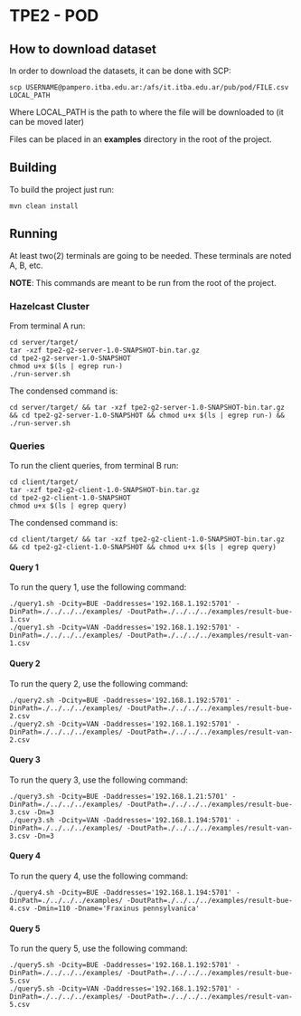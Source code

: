 # TPE2 - POD

## How to download dataset
In order to download the datasets, it can be done with SCP:
```
scp USERNAME@pampero.itba.edu.ar:/afs/it.itba.edu.ar/pub/pod/FILE.csv LOCAL_PATH
```
Where LOCAL_PATH is the path to where the file will be downloaded to (it can be moved later)

Files can be placed in an **examples** directory in the root of the project.

## Building
To build the project just run:
```
mvn clean install
```

## Running
At least two(2) terminals are going to be needed. These terminals are noted A, B, etc.

**NOTE**: This commands are meant to be run from the root of the project.

### Hazelcast Cluster
From terminal A run:
```
cd server/target/
tar -xzf tpe2-g2-server-1.0-SNAPSHOT-bin.tar.gz
cd tpe2-g2-server-1.0-SNAPSHOT
chmod u+x $(ls | egrep run-)
./run-server.sh
```

The condensed command is:
```
cd server/target/ && tar -xzf tpe2-g2-server-1.0-SNAPSHOT-bin.tar.gz && cd tpe2-g2-server-1.0-SNAPSHOT && chmod u+x $(ls | egrep run-) && ./run-server.sh
```

### Queries
To run the client queries, from terminal B run:
```
cd client/target/
tar -xzf tpe2-g2-client-1.0-SNAPSHOT-bin.tar.gz
cd tpe2-g2-client-1.0-SNAPSHOT
chmod u+x $(ls | egrep query)
```

The condensed command is:
```
cd client/target/ && tar -xzf tpe2-g2-client-1.0-SNAPSHOT-bin.tar.gz && cd tpe2-g2-client-1.0-SNAPSHOT && chmod u+x $(ls | egrep query)
```

#### Query 1
To run the query 1, use the following command:
```
./query1.sh -Dcity=BUE -Daddresses='192.168.1.192:5701' -DinPath=./../../../examples/ -DoutPath=./../../../examples/result-bue-1.csv
./query1.sh -Dcity=VAN -Daddresses='192.168.1.192:5701' -DinPath=./../../../examples/ -DoutPath=./../../../examples/result-van-1.csv
```

#### Query 2
To run the query 2, use the following command:
```
./query2.sh -Dcity=BUE -Daddresses='192.168.1.192:5701' -DinPath=./../../../examples/ -DoutPath=./../../../examples/result-bue-2.csv
./query2.sh -Dcity=VAN -Daddresses='192.168.1.192:5701' -DinPath=./../../../examples/ -DoutPath=./../../../examples/result-van-2.csv
```

#### Query 3
To run the query 3, use the following command:
```
./query3.sh -Dcity=BUE -Daddresses='192.168.1.21:5701' -DinPath=./../../../examples/ -DoutPath=./../../../examples/result-bue-3.csv -Dn=3
./query3.sh -Dcity=VAN -Daddresses='192.168.1.194:5701' -DinPath=./../../../examples/ -DoutPath=./../../../examples/result-van-3.csv -Dn=3
```

#### Query 4
To run the query 4, use the following command:
```
./query4.sh -Dcity=BUE -Daddresses='192.168.1.194:5701' -DinPath=./../../../examples/ -DoutPath=./../../../examples/result-bue-4.csv -Dmin=110 -Dname='Fraxinus pennsylvanica'
```

#### Query 5
To run the query 5, use the following command:
```
./query5.sh -Dcity=BUE -Daddresses='192.168.1.192:5701' -DinPath=./../../../examples/ -DoutPath=./../../../examples/result-bue-5.csv
./query5.sh -Dcity=VAN -Daddresses='192.168.1.192:5701' -DinPath=./../../../examples/ -DoutPath=./../../../examples/result-van-5.csv
```